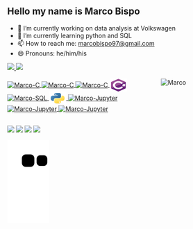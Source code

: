 ## Hello my name is Marco Bispo

- 🔭 I’m currently working on data analysis at Volkswagen 
- 🌱 I’m currently learning python and SQL
- 📫 How to reach me: marcobispo97@gmail.com
- 😄 Pronouns: he/him/his


<div>
  <a href="https://github.com/rafaballerini">
  <img height="180em" src="https://github-readme-stats.vercel.app/api?username=MarcoBispo97&show_icons=true&theme=tokyonight&include_all_commits=true&count_private=true"/>
  <img height="180em" src="https://github-readme-stats.vercel.app/api/top-langs/?username=MarcoBispo97&layout=compact&langs_count=7&theme=tokyonight"/>
</div>




<div style="display: inline_block"><br>
  <img align="right" alt="Marco" height="150" width="150" src="https://share-cdn.picrew.me/shareImg/org/202109/1243146_WiydgUGU.png">
  <img align="center" alt="Marco-C" height="30" width="40" src="https://becode.com.br/wp-content/uploads/2017/02/cpplogo-460x460.png">
  <img align="center" alt="Marco-C" height="30" width="40" src="https://cdn.jsdelivr.net/gh/devicons/devicon/icons/arduino/arduino-original-wordmark.svg">
  <img align="center" alt="Marco-C" height="30" width="40" src="https://cdn.jsdelivr.net/gh/devicons/devicon/icons/vscode/vscode-original.svg">

  
  <img align="center" alt="Marco-Csharp" height="30" width="40" src="https://raw.githubusercontent.com/devicons/devicon/master/icons/csharp/csharp-original.svg">
  <img align="center" alt="Marco-SQL" height="30" width="40" src="https://cdn.jsdelivr.net/gh/devicons/devicon/icons/mysql/mysql-original.svg">

  <img align="center" alt="Marco-Python" height="30" width="40" src="https://raw.githubusercontent.com/devicons/devicon/master/icons/python/python-original.svg">
  <img align="center" alt="Marco-Jupyter" height="30" width="40" src="https://cdn.jsdelivr.net/gh/devicons/devicon/icons/jupyter/jupyter-original-wordmark.svg">
  <img align="center" alt="Marco-Jupyter" height="30" width="40" src="https://cdn.jsdelivr.net/gh/devicons/devicon/icons/pandas/pandas-original-wordmark.svg">
  <img align="center" alt="Marco-Jupyter" height="30" width="40" src="https://cdn.jsdelivr.net/gh/devicons/devicon/icons/numpy/numpy-original.svg">



</div>  

##

<div> 
    <a href="https://www.linkedin.com/in/marco-bispo-b66274150" target="_blank"><img src="https://img.shields.io/badge/-LinkedIn-%230077B5?style=for-the-badge&logo=linkedin&logoColor=white" target="_blank"></a> 
    <a href="https://instagram.com/marco_bispo" target="_blank"><img src="https://img.shields.io/badge/-Instagram-%23E4405F?style=for-the-badge&logo=instagram&logoColor=white" target="_blank"></a>
  <a href = "mailto:marcobispo97@gmail.com"><img src="https://img.shields.io/badge/-Gmail-%23333?style=for-the-badge&logo=gmail&logoColor=white" target="_blank"></a>
  <a href="https://api.whatsapp.com/send?phone=5512988881997&text=Hi%2C%20I%27m%20glad%20you%20called%20me%20on%20github%2C%20what%20can%20I%20help%3F" target="_blank"><img src="https://img.shields.io/badge/WhatsApp-25D366?style=for-the-badge&logo=whatsapp&logoColor=white" target="_blank"></a> 
 
  ![Snake animation](https://github.com/MarcoBispo97/MarcoBispo97/blob/output/github-contribution-grid-snake.svg)
 

